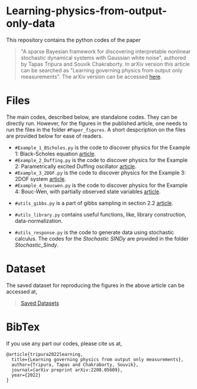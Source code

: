 # Learning-physics-from-output-only-data
This repository contains the python codes of the paper 
  > "A sparse Bayesian framework for discovering interpretable nonlinear stochastic dynamical systems with Gaussian white noise", authored by Tapas Tripura and Souvik Chakraborty.
  > In arXiv version this article can be searched as "Learning governing physics from output only measurements". The arXiv version can be accessed [here](https://arxiv.org/pdf/2208.05609.pdf).

# Files
The main codes, described below, are standalone codes. They can be directly run. However, for the figures in the published article, one needs to run the files in the folder `#Paper_figures`. A short despcription on the files are provided below for ease of readers.
  + `#Example_1_BScholes.py` is the code to discover physics for the Example 1: Black-Scholes equation [article](https://arxiv.org/pdf/2208.05609.pdf).
  + `#Example_2_Duffing.py` is the code to discover physics for the Example 2: Parametrically excited Duffing oscillator [article](https://arxiv.org/pdf/2208.05609.pdf).
  + `#Example_3_2DOF.py` is the code to discover physics for the Example 3: 2DOF system [article](https://arxiv.org/pdf/2208.05609.pdf).
  + `#Example_4_boucwen.py` is the code to discover physics for the Example 4: Bouc-Wen, with partially observed state variables [article](https://arxiv.org/pdf/2208.05609.pdf).
  - `#utils_gibbs.py` is a part of gibbs sampling in section 2.2 [article](https://arxiv.org/pdf/2208.05609.pdf).
  * `#utils_library.py` contains useful functions, like, library construction, data-normalization.
  + `#utils_response.py` is the code to generate data using stochastic calculus.
The codes for the *Stochastic SINDy* are provided in the folder *Stochastic_Sindy*.

# Dataset
The saved dataset for reproducing the figures in the above article can be accessed at,
> [Saved Datasets](https://drive.google.com/drive/folders/1o5ZoWFjuJwuktp-Kgl9acQUlZ5ALEtZB?usp=sharing)

# BibTex
If you use any part our codes, please cite us at,
```
@article{tripura2022learning,
  title={Learning governing physics from output only measurements},
  author={Tripura, Tapas and Chakraborty, Souvik},
  journal={arXiv preprint arXiv:2208.05609},
  year={2022}
}
```

